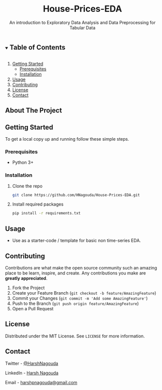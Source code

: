 <!-- PROJECT LOGO XYZ-->
<br />
<p align="center">
  <a href="https://github.com/HNagouda/House-Prices-EDA">
  </a>

  <h1 align="center">House-Prices-EDA</h3>

  <p align="center">
    An introduction to Exploratory Data Analysis and Data Preprocessing for Tabular Data
  </p>
</p>



<!-- TABLE OF CONTENTS -->
<details open="open">
  <summary><h2 style="display: inline-block">Table of Contents</h2></summary>
  <ol>
    <li>
      <a href="#getting-started">Getting Started</a>
      <ul>
        <li><a href="#prerequisites">Prerequisites</a></li>
        <li><a href="#installation">Installation</a></li>
      </ul>
    </li>
    <li><a href="#usage">Usage</a></li>
    <li><a href="#contributing">Contributing</a></li>
    <li><a href="#license">License</a></li>
    <li><a href="#contact">Contact</a></li>
  </ol>
</details>



<!-- ABOUT THE PROJECT -->
## About The Project

<!-- GETTING STARTED -->
## Getting Started

To get a local copy up and running follow these simple steps.

### Prerequisites

* Python 3+
 

### Installation

1. Clone the repo
   ```sh
   git clone https://github.com/HNagouda/House-Prices-EDA.git
   ```
2. Install required packages
   ```sh
   pip install -r requirements.txt
   ```



<!-- USAGE EXAMPLES -->
## Usage

* Use as a starter-code / template for basic non time-series EDA.
   
<!-- CONTRIBUTING -->
## Contributing

Contributions are what make the open source community such an amazing place to be learn, inspire, and create. Any contributions you make are **greatly appreciated**.

1. Fork the Project
2. Create your Feature Branch (`git checkout -b feature/AmazingFeature`)
3. Commit your Changes (`git commit -m 'Add some AmazingFeature'`)
4. Push to the Branch (`git push origin feature/AmazingFeature`)
5. Open a Pull Request



<!-- LICENSE -->
## License

Distributed under the MIT License. See `LICENSE` for more information.



<!-- CONTACT -->
## Contact

Twitter - [@HarshNagouda](https://twitter.com/@HarshNagouda) 

LinkedIn - [Harsh Nagouda](https://www.linkedin.com/in/harsh-nagouda-5732b11a6/)

Email - harshpnagouda@gmail.com
    
<!-- MARKDOWN LINKS & IMAGES -->
<!-- https://www.markdownguide.org/basic-syntax/#reference-style-links -->
[contributors-shield]: https://img.shields.io/github/contributors/HNagouda/repo.svg?style=for-the-badge
[contributors-url]: https://github.com/HNagouda/House-Prices-EDA/graphs/contributors
[forks-shield]: https://img.shields.io/github/forks/HNagouda/repo.svg?style=for-the-badge
[forks-url]: https://github.com/HNagouda/House-Prices-EDA/network/members
[stars-shield]: https://img.shields.io/github/stars/HNagouda/repo.svg?style=for-the-badge
[stars-url]: https://github.com/HNagouda/House-Prices-EDA/stargazers
[issues-shield]: https://img.shields.io/github/issues/HNagouda/repo.svg?style=for-the-badge
[issues-url]: https://github.com/HNagouda/House-Prices-EDA/issues
[license-shield]: https://img.shields.io/github/license/HNagouda/repo.svg?style=for-the-badge
[license-url]: https://github.com/HNagouda/House-Prices-EDA/blob/master/LICENSE.txt
[linkedin-shield]: https://img.shields.io/badge/-LinkedIn-black.svg?style=for-the-badge&logo=linkedin&colorB=555
[linkedin-url]: https://linkedin.com/in/HNagouda
